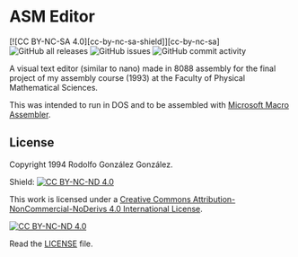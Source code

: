 # ASM Editor

[![CC BY-NC-SA 4.0][cc-by-nc-sa-shield]][cc-by-nc-sa]
![GitHub all releases](https://img.shields.io/github/downloads/rgglez/asm-editor/total) 
![GitHub issues](https://img.shields.io/github/issues/rgglez/asm-editor) 
![GitHub commit activity](https://img.shields.io/github/commit-activity/y/rgglez/asm-editor)

A visual text editor (similar to nano) made in 8088 assembly for the final project of my assembly course (1993) at the Faculty of Physical Mathematical Sciences.

This was intended to run in DOS and to be assembled with [Microsoft Macro Assembler](https://docs.microsoft.com/en-us/cpp/assembler/masm/microsoft-macro-assembler-reference).

## License

Copyright 1994 Rodolfo González González.

Shield: [![CC BY-NC-ND 4.0][cc-by-nc-nd-shield]][cc-by-nc-nd]

This work is licensed under a
[Creative Commons Attribution-NonCommercial-NoDerivs 4.0 International License][cc-by-nc-nd].

[![CC BY-NC-ND 4.0][cc-by-nc-nd-image]][cc-by-nc-nd]

[cc-by-nc-nd]: http://creativecommons.org/licenses/by-nc-nd/4.0/
[cc-by-nc-nd-image]: https://licensebuttons.net/l/by-nc-nd/4.0/88x31.png
[cc-by-nc-nd-shield]: https://img.shields.io/badge/License-CC%20BY--NC--ND%204.0-lightgrey.svg

Read the [LICENSE](LICENSE.txt) file.
